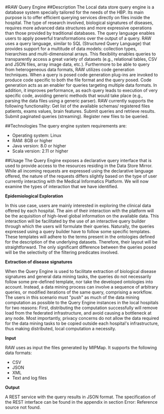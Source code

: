 #RAW Query Engine
##Description
The Local data store query engine is a database system specially tailored for the needs of the HBP. Its main purpose is to offer efficient querying services directly on files inside the hospital. The type of research involved, biological signatures of diseases, requires more advanced data structures and more expressive operations than those provided by traditional databases. 
The query language enables users to apply powerful transformations over the output of a query. RAW uses a query language, similar to SQL (Structured Query Language) that provides support for a multitude of data models: collection types, hierarchies and multi-dimensional arrays. This flexibility enables queries to transparently access a great variety of datasets (e.g., relational tables, CSV and JSON files, array image data, etc.).
Furthermore to be able to query from heterogeneous data formats, RAW utilizes code generation techniques. When a query is posed code generation plug-ins are invoked to produce code specific to both the file format and the query posed. Code generation acts as an enabler for queries targeting multiple data formats. In addition, it improves performance, as each query leads to execution of very specific code, avoiding generic methods that would take place (e.g., parsing the data files using a generic parser).
RAW currently supports the following functionality:
Get list of the available schemas/ registered files patients, exams values, brain features.
Submit queries and retrieve results.
Submit paginated queries (streaming).
Register new files to be queried. 

##Technologies
The query engine system requirements are:
   * Operating system: Linux 
   * RAM: 8GB or higher
   * Java version: 8.0 or higher
   * Scala version: 2.11 or higher

##Usage
The Query Engine exposes a declarative query interface that is used to provide access to the resources residing in the Data Store Mirror. While all incoming requests are expressed using the declarative language offered, the nature of the requests differs slightly based on the type of user currently interacting with the Medical Informatics Platform. We will now examine the types of interaction that we have identified.

**Epidemiological Exploration**

In this use case, users are mainly interested in exploring the clinical data offered by each hospital. The aim of their interaction with the platform will be the acquisition of high-level global information on the available data. This interaction will be facilitated by the use of an interactive query builder through which the users will formulate their queries. Naturally, the queries expressed using a query builder have to follow some specific templates. These templates will adhere to the terms present in the ontologies defined for the description of the underlying datasets. Therefore, their layout will be straightforward. The only significant difference between the queries posed will be the selectivity of the filtering predicates involved. 

**Extraction of disease signatures**

When the Query Engine is used to facilitate extraction of biological disease signatures and general data mining tasks, the queries do not necessarily follow some pre-defined template, nor take the developed ontologies into account. Instead, a data mining process can involve a sequence of arbitrary queries, or modified iterations of the same query, comprising a workflow. The users in this scenario must "push" as much of the data mining computation as possible to the Query Engine instances in the local hospitals for two reasons:
First, distributing the computation successfully will remove load from the federated infrastructure, and avoid causing a bottleneck at any node. Most importantly, privacy concerns do not allow the data required for the data mining tasks to be copied outside each hospital's infrastructure, thus making distributed, local computation a necessity.

**Input** 

RAW uses as input the files generated by MIPMap. It supports the following data formats:
   * CSV
   * JSON
   * XML
   * Text and log files

**Output**
 
A REST service with the query results in JSON format. The specification of the REST interface can be found in the appendix in section Error: Reference source not found.

